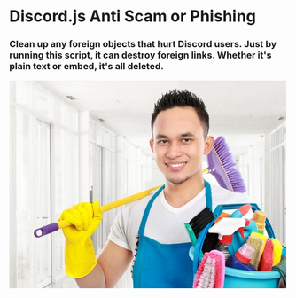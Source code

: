 # Discord.js Anti Scam or Phishing

### Clean up any foreign objects that hurt Discord users. Just by running this script, it can destroy foreign links. Whether it's plain text or embed, it's all deleted.

  

![](./d267c67e-2a46-4ad1-b021-0eef80b0bc3b.jpg)
